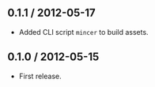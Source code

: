 0.1.1 / 2012-05-17
------------------

* Added CLI script `mincer` to build assets.

0.1.0 / 2012-05-15
------------------

* First release.
